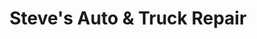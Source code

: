 ---
title: "Steve's Auto & Truck Repair"
url: /stewartville/steves-auto-und-truck-repair/
shop: Autowerkstatt
---